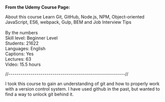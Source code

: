 <strong>From the Udemy Course Page:</strong>

About this course
Learn Git, GitHub, Node.js, NPM, Object-oriented JavaScript, ES6, webpack, Gulp, BEM and Job Interview Tips <br>
<br>
By the numbers<br>
Skill level: Beginner Level<br>
Students: 21622<br>
Languages: English<br>
Captions: Yes<br>
Lectures: 63<br>
Video: 15.5 hours<br>

//----------------------------------------------------------//

I took this course to gain an understanding of git and how to properly work with a version control system. I have used github in the past, but wanted to find a way to unlock git behind it.